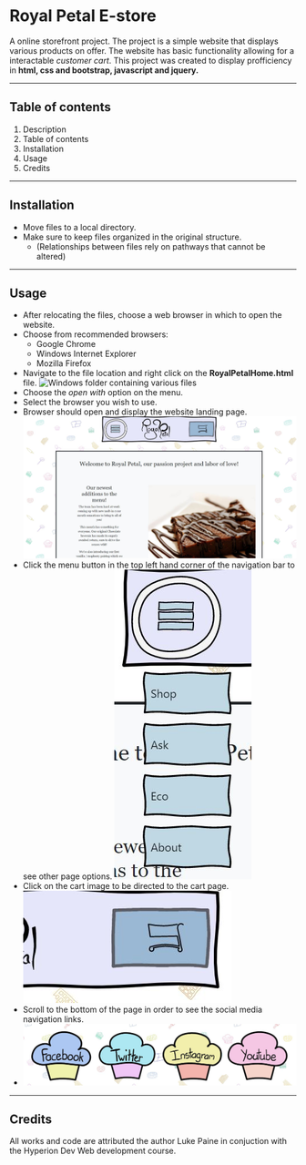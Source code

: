 # Royal Petal E-store
A online storefront project.
The project is a simple website that displays various products on offer.
The website has basic functionality allowing for a interactable *customer cart*.
This project was created to display profficiency in **html, css and bootstrap, javascript and jquery.**

---
## Table of contents
1. Description
2. Table of contents
3. Installation
4. Usage
5. Credits
---
## Installation
- Move files to a local directory.
- Make sure to keep files organized in the original structure.
  - (Relationships between files rely on pathways that cannot be altered)
---
## Usage
- After relocating the files, choose a web browser in which to open the website. 
- Choose from recommended browsers:
  - Google Chrome
  - Windows Internet Explorer
  - Mozilla Firefox
- Navigate to the file location and right click on the **RoyalPetalHome.html** file.
![Windows folder containing various files](main/Images/readme1.jpg)
- Choose the *open with* option on the menu.
- Select the browser you wish to use.
- Browser should open and display the website landing page.
![Website landing page](Images/readme2.jpg)
- Click the menu button in the top left hand corner of the navigation bar to see other page options.
![Website navigation drop down menu](Images/readme3.jpg)
- Click on the cart image to be directed to the cart page.
![Illustration of a shopping cart](Images/readme4.jpg)
- Scroll to the bottom of the page in order to see the social media navigation links.
- ![Muffin illustrations showing names of Social Media platforms](Images/readme5.jpg)
---
## Credits
All works and code are attributed the author Luke Paine in conjuction with the Hyperion Dev Web development course.



